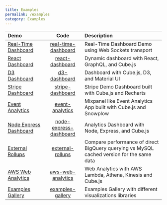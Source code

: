 ```yaml
---
title: Examples
permalink: /examples
category: Examples
---
```


| Demo | Code | Description |
|:------|:----------:|:-------------|
|[Real-Time Dashboard](https://real-time-dashboard-demo.cube.dev/)|[real-time-dashboard](./examples/real-time-dashboard)|Real-Time Dashboard Demo using Web Sockets transport|
|[React Dashboard](https://react-dashboard-demo.cubecloudapp.dev/)|[react-dashboard](./examples/react-dashboard)|Dynamic dashboard with React, GraphQL, and Cube.js|
|[D3 Dashboard](https://d3-dashboard-demo.cube.dev)|[d3-dashboard](./examples/d3-dashboard)|Dashboard with Cube.js, D3, and Material UI|
|[Stripe Dashboard](http://cubejs-stripe-dashboard-example.s3-website-us-west-2.amazonaws.com/)|[stripe-dashboard](./examples/stripe-dashboard)|Stripe Demo Dashboard built with Cube.js and Recharts|
|[Event Analytics](https://d1ygcqhosay4lt.cloudfront.net/)|[event-analytics](https://github.com/cube-js/cube.js/tree/master/examples/event-analytics)|Mixpanel like Event Analytics App built with Cube.js and Snowplow|
|[Node Express Dashboard](https://express-analytics-dashboard.herokuapp.com)|[node-express-dashboard](https://github.com/cube-js/cube.js/tree/master/examples/express-analytics-dashboard)|Analytics Dashboard with Node, Express, and Cube.js|
|[External Rollups](https://cubejs-external-rollups.herokuapp.com/)|[external-rollups](https://github.com/cube-js/cube.js/tree/master/examples/external-rollups)|Compare performance of direct BigQuery querying vs MySQL cached version for the same data|
|[AWS Web Analytics](https://statsbotco.github.io/cubejs-client/aws-web-analytics/)|[aws-web-analytics](./examples/aws-web-analytics)|Web Analytics with AWS Lambda, Athena, Kinesis and Cube.js|
|[Examples Gallery](https://statsbotco.github.io/cubejs-client/)|[examples-gallery](./examples/examples-gallery)|Examples Gallery with different visualizations libraries|
